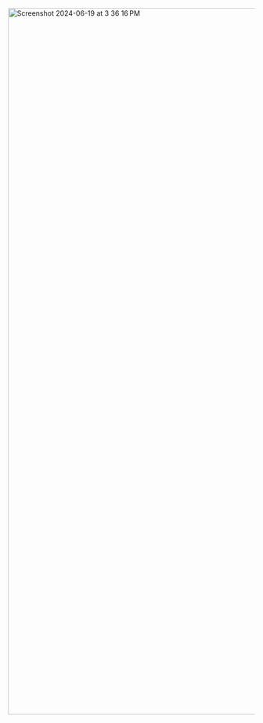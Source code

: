 <img width="1440" alt="Screenshot 2024-06-19 at 3 36 16 PM" src="https://github.com/supriya224/review-page/assets/52038704/d8447da9-2049-44ca-9b17-ac290a72caaf">
